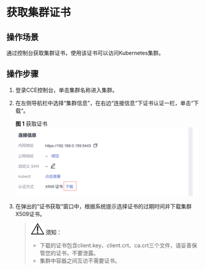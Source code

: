 # 获取集群证书<a name="cce_10_0175"></a>

## 操作场景<a name="section160213214302"></a>

通过控制台获取集群证书，使用该证书可以访问Kubernetes集群。

## 操作步骤<a name="section1590914113306"></a>

1.  登录CCE控制台，单击集群名称进入集群。
2.  在左侧导航栏中选择“集群信息”，在右边“连接信息“下证书认证一栏，单击“下载“。

    **图 1**  获取证书<a name="fig2667534126"></a>  
    ![](figures/获取证书.png "获取证书")

3.  在弹出的“证书获取“窗口中，根据系统提示选择证书的过期时间并下载集群X509证书。

    >![](public_sys-resources/icon-notice.gif) **须知：** 
    >-   下载的证书包含client.key、client.crt、ca.crt三个文件，请妥善保管您的证书，不要泄露。
    >-   集群中容器之间互访不需要证书。


